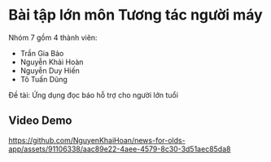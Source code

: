 # Bài tập lớn môn Tương tác người máy
Nhóm 7 gồm 4 thành viên:
- Trần Gia Bảo
- Nguyễn Khải Hoàn
- Nguyễn Duy Hiến
- Tô Tuấn Dũng

Đề tài: Ứng dụng đọc báo hỗ trợ cho người lớn tuổi

## Video Demo

https://github.com/NguyenKhaiHoan/news-for-olds-app/assets/91106338/aac89e22-4aee-4579-8c30-3d51aec85da8

